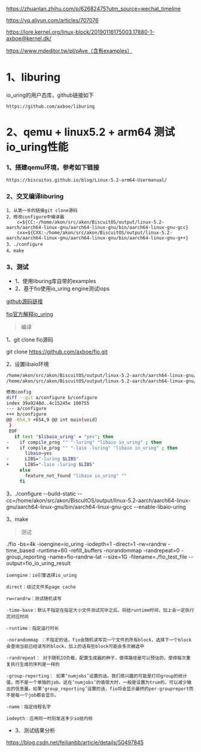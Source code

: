 

https://zhuanlan.zhihu.com/p/62682475?utm_source=wechat_timeline

https://yq.aliyun.com/articles/707076

https://lore.kernel.org/linux-block/20190116175003.17880-1-axboe@kernel.dk/

https://www.mdeditor.tw/pl/pAve（含有examples）

# 1、liburing

io_uring的用户态库，github链接如下

```
https://github.com/axboe/liburing
```

# 2、qemu + linux5.2 + arm64 测试io_uring性能

### 1、搭建qemu环境，参考如下链接

```
https://biscuitos.github.io/blog/Linux-5.2-arm64-Usermanual/
```

### 2、交叉编译liburing

```
1、从第一步的链接git clone源码
2、修改configure中编译器
	c=${CC:-/home/akon/src/akon/BiscuitOS/output/linux-5.2-aarch/aarch64-linux-gnu/aarch64-linux-gnu/bin/aarch64-linux-gnu-gcc}
	cxx=${CXX:-/home/akon/src/akon/BiscuitOS/output/linux-5.2-aarch/aarch64-linux-gnu/aarch64-linux-gnu/bin/aarch64-linux-gnu-g++}
3、./configure
4、make
```

### 3、测试

- 1、使用liburing库自带的examples
- 2、基于fio使用io_uring engine测试iops

[github源码链接](https://github.com/axboe/fio.git)

[fio官方解释io_uring](https://fio.readthedocs.io/en/latest/fio_doc.html)

> 编译

1、git clone fio源码

git clone https://github.com/axboe/fio.git

2、设置libaio环境

```bash
/home/akon/src/akon/BiscuitOS/output/linux-5.2-aarch/aarch64-linux-gnu/aarch64-linux-gnu/aarch64-linux-gnu/libc/usr/include/ 中添加libaio.h
/home/akon/src/akon/BiscuitOS/output/linux-5.2-aarch/aarch64-linux-gnu/aarch64-linux-gnu/aarch64-linux-gnu/libc/usr/lib 中添加liburing.a liburing.so libaio.so

修改config
diff --git a/configure b/configure
index 39a9248d..4c15245e 100755
--- a/configure
+++ b/configure
@@ -654,9 +654,9 @@ int main(void)
 }
 EOF
   if test "$libaio_uring" = "yes"; then
-    if compile_prog "" "-luring" "libaio io_uring" ; then
+    if compile_prog "" "-laio -luring" "libaio io_uring" ; then
       libaio=yes
-      LIBS="-luring $LIBS"
+      LIBS="-laio -luring $LIBS"
     else
       feature_not_found "libaio io_uring" ""
     fi
```

3、./configure --build-static --cc=/home/akon/src/akon/BiscuitOS/output/linux-5.2-aarch/aarch64-linux-gnu/aarch64-linux-gnu/bin/aarch64-linux-gnu-gcc --enable-libaio-uring

3、make

> 测试

./fio -bs=4k -ioengine=io_uring -iodepth=1 -direct=1 -rw=randrw -time_based  -runtime=60  -refill_buffers -norandommap -randrepeat=0 -group_reporting -name=fio-randrw-lat --size=1G -filename=./fio_test_file --output=fio_io_uring_result

```
ioengine：io引擎选择io_uring

direct：绕过文件系page cache

rw=randrw：测试随机读写

-time-base：默认不指定在指定大小文件测试完毕之后，将结runtime时间，加上会一定执行完对应时间

-runtime：指定运行时长

-norandommap ：不指定的话，fio会随机读写完一个文件的所有block，选择下一个block会查询当前已经读写的block，加上的话有些block可能会多次被选中

-randrepeat： 对于随机IO负载，配置生成器的种子，使得路径是可以预估的，使得每次重复执行生成的序列是一样的 

-group-reporting： 如果‘numjobs’设置的话，我们感兴趣的可能是打印group的统计值，而不是一个单独的job。这在‘numjobs’的值很大时，一般是设置为true的，可以减少输出的信息量。如果‘group_reporting’设置的话，fio将会显示最终的per-groupreport而不是每一个job都会显示。 

-name：指定线程名字

iodepth：应用同一时刻发送多少io给内核
```

- 3、测试结果分析

https://blog.csdn.net/feilianbb/article/details/50497845